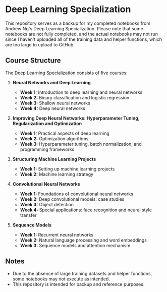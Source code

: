 # Deep Learning Specialization

This repository serves as a backup for my completed notebooks from Andrew Ng's Deep Learning Specialization. Please note that some notebooks are not fully completed, and the actual notebooks may not run since I haven't uploaded all of the training data and helper functions, which are too large to upload to GitHub.

## Course Structure

The Deep Learning Specialization consists of five courses:

1. **Neural Networks and Deep Learning**
   - **Week 1:** Introduction to deep learning and neural networks
   - **Week 2:** Binary classification and logistic regression
   - **Week 3:** Shallow neural networks
   - **Week 4:** Deep neural networks

2. **Improving Deep Neural Networks: Hyperparameter Tuning, Regularization and Optimization**
   - **Week 1:** Practical aspects of deep learning
   - **Week 2:** Optimization algorithms
   - **Week 3:** Hyperparameter tuning, batch normalization, and programming frameworks

3. **Structuring Machine Learning Projects**
   - **Week 1:** Setting up machine learning projects
   - **Week 2:** Machine learning strategy

4. **Convolutional Neural Networks**
   - **Week 1:** Foundations of convolutional neural networks
   - **Week 2:** Deep convolutional models: case studies
   - **Week 3:** Object detection
   - **Week 4:** Special applications: face recognition and neural style transfer

5. **Sequence Models**
   - **Week 1:** Recurrent neural networks
   - **Week 2:** Natural language processing and word embeddings
   - **Week 3:** Sequence models and attention mechanism

## Notes

- Due to the absence of large training datasets and helper functions, some notebooks may not execute as intended.
- This repository is intended for backup and reference purposes.


